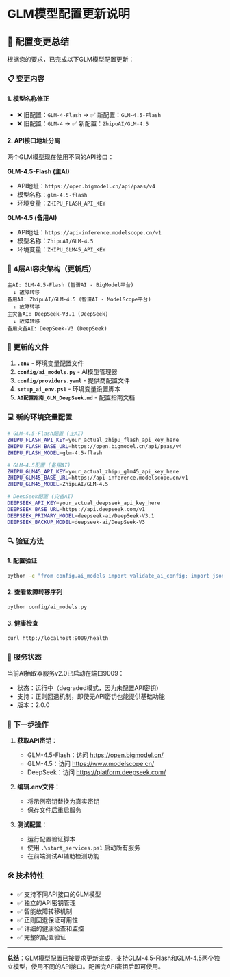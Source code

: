 # GLM模型配置更新说明

## 🔄 配置变更总结

根据您的要求，已完成以下GLM模型配置更新：

### 📋 变更内容

#### 1. 模型名称修正
- ❌ 旧配置：`GLM-4-Flash` → ✅ 新配置：`GLM-4.5-Flash`
- ❌ 旧配置：`GLM-4` → ✅ 新配置：`ZhipuAI/GLM-4.5`

#### 2. API接口地址分离
两个GLM模型现在使用不同的API接口：

**GLM-4.5-Flash (主AI)**
- API地址：`https://open.bigmodel.cn/api/paas/v4`
- 模型名称：`glm-4.5-flash`
- 环境变量：`ZHIPU_FLASH_API_KEY`

**GLM-4.5 (备用AI)**  
- API地址：`https://api-inference.modelscope.cn/v1`
- 模型名称：`ZhipuAI/GLM-4.5`
- 环境变量：`ZHIPU_GLM45_API_KEY`

### 🎯 4层AI容灾架构（更新后）

```
主AI: GLM-4.5-Flash (智谱AI - BigModel平台)
  ↓ 故障转移
备用AI: ZhipuAI/GLM-4.5 (智谱AI - ModelScope平台)
  ↓ 故障转移  
主灾备AI: DeepSeek-V3.1 (DeepSeek)
  ↓ 故障转移
备用灾备AI: DeepSeek-V3 (DeepSeek)
```

### 📄 更新的文件

1. **`.env`** - 环境变量配置文件
2. **`config/ai_models.py`** - AI模型管理器
3. **`config/providers.yaml`** - 提供商配置文件
4. **`setup_ai_env.ps1`** - 环境变量设置脚本
5. **`AI配置指南_GLM_DeepSeek.md`** - 配置指南文档

### 💻 新的环境变量配置

```bash
# GLM-4.5-Flash配置 (主AI)
ZHIPU_FLASH_API_KEY=your_actual_zhipu_flash_api_key_here
ZHIPU_FLASH_BASE_URL=https://open.bigmodel.cn/api/paas/v4
ZHIPU_FLASH_MODEL=glm-4.5-flash

# GLM-4.5配置 (备用AI)
ZHIPU_GLM45_API_KEY=your_actual_zhipu_glm45_api_key_here
ZHIPU_GLM45_BASE_URL=https://api-inference.modelscope.cn/v1
ZHIPU_GLM45_MODEL=ZhipuAI/GLM-4.5

# DeepSeek配置 (灾备AI)
DEEPSEEK_API_KEY=your_actual_deepseek_api_key_here
DEEPSEEK_BASE_URL=https://api.deepseek.com/v1
DEEPSEEK_PRIMARY_MODEL=deepseek-ai/DeepSeek-V3.1
DEEPSEEK_BACKUP_MODEL=deepseek-ai/DeepSeek-V3
```

### 🔍 验证方法

#### 1. 配置验证
```bash
python -c "from config.ai_models import validate_ai_config; import json; validation = validate_ai_config(); print(json.dumps(validation, indent=2, ensure_ascii=False))"
```

#### 2. 查看故障转移序列
```bash
python config/ai_models.py
```

#### 3. 健康检查
```bash
curl http://localhost:9009/health
```

### 🚀 服务状态

当前AI抽取器服务v2.0已启动在端口9009：
- 状态：运行中（degraded模式，因为未配置API密钥）
- 支持：正则回退机制，即使无API密钥也能提供基础功能
- 版本：2.0.0

### 📝 下一步操作

1. **获取API密钥**：
   - GLM-4.5-Flash：访问 https://open.bigmodel.cn/
   - GLM-4.5：访问 https://www.modelscope.cn/
   - DeepSeek：访问 https://platform.deepseek.com/

2. **编辑.env文件**：
   - 将示例密钥替换为真实密钥
   - 保存文件后重启服务

3. **测试配置**：
   - 运行配置验证脚本
   - 使用 `.\start_services.ps1` 启动所有服务
   - 在前端测试AI辅助检测功能

### 🛠️ 技术特性

- ✅ 支持不同API接口的GLM模型
- ✅ 独立的API密钥管理
- ✅ 智能故障转移机制
- ✅ 正则回退保证可用性
- ✅ 详细的健康检查和监控
- ✅ 完整的配置验证

---

**总结**：GLM模型配置已按要求更新完成，支持GLM-4.5-Flash和GLM-4.5两个独立模型，使用不同的API接口。配置完API密钥后即可使用。